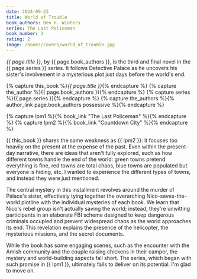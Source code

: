 ```yaml
---
date: 2024-09-23
title: World of Trouble
book_authors: Ben H. Winters
series: The Last Policeman
book_number: 3
rating: 2
image: /books/covers/world_of_trouble.jpg
---
```


<cite class="book-title">{{ page.title }}</cite>, by <span
class="author-name">{{ page.book_authors }}</span>, is the third and final
novel in the <span class="book-series">{{ page.series }}</span> series. It
follows Detective Palace as he uncovers his sister's involvement in a
mysterious plot just days before the world's end.

{% capture this_book %}<cite class="book-title">{{ page.title }}</cite>{% endcapture %}
{% capture the_author %}<span class="author-name">{{ page.book_authors }}</span>{% endcapture %}
{% capture series %}<span class="book-series">{{ page.series }}</span>{% endcapture %}
{% capture the_authors %}{% author_link page.book_authors possessive %}{% endcapture %}

{% capture lpm1 %}{% book_link "The Last Policeman" %}{% endcapture %}
{% capture lpm2 %}{% book_link "Countdown City" %}{% endcapture %}

{{ this_book }} shares the same weakness as {{ lpm2 }}: it focuses too heavily
on the present at the expense of the past. Even within the present-day
narrative, there are ideas that aren't fully explored, such as how different
towns handle the end of the world: green towns pretend everything is fine, red
towns are total chaos, blue towns are populated but everyone is hiding, etc. I
wanted to experience the different types of towns, and instead they were just
mentioned.

The central mystery in this installment revolves around the murder of Palace's
sister, effectively tying together the overarching Nico-saves-the-world
plotline with the individual mysteries of each book. We learn that Nico's
rebel group isn't actually saving the world; instead, they're unwitting
participants in an elaborate FBI scheme designed to keep dangerous criminals
occupied and prevent widespread chaos as the world approaches its end. This
revelation explains the presence of the helicopter, the mysterious missions,
and the secret documents.

While the book has some engaging scenes, such as the encounter with the Amish
community and the couple raising chickens in their camper, the mystery and
world-building aspects fall short. The series, which began with such promise
in {{ lpm1 }}, ultimately fails to deliver on its potential. I'm glad to move
on.

